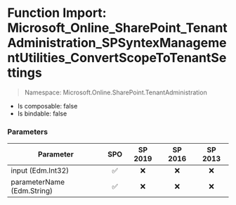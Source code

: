 # Function Import: Microsoft_Online_SharePoint_TenantAdministration_SPSyntexManagementUtilities_ConvertScopeToTenantSettings

> Namespace: Microsoft.Online.SharePoint.TenantAdministration

- Is composable: false
- Is bindable: false

### Parameters

Parameter | SPO | SP 2019 | SP 2016 | SP 2013
----------|:---:|:-------:|:-------:|:-------:
input (Edm.Int32) | ✅ | ❌ | ❌ | ❌
parameterName (Edm.String) | ✅ | ❌ | ❌ | ❌